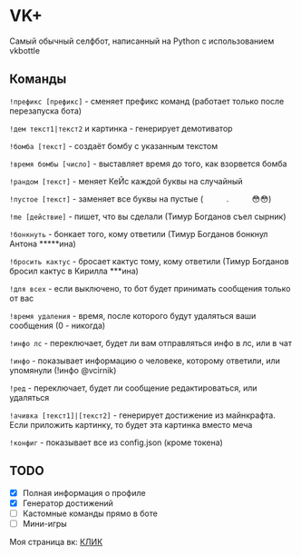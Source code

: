 # VK+
Самый обычный селфбот, написанный на Python с использованием vkbottle

## Команды

`!префикс [префикс]` - сменяет префикс команд (работает только после перезапуска бота)

`!дем текст1|текст2` и картинка - генерирует демотиватор

`!бомба [текст]` - создаёт бомбу с указанным текстом

`!время бомбы [число]` - выставляет время до того, как взорвется бомба

`!рандом [текст]` - меняет КеЙс каждой буквы на случайный

`!пустое [текст]` - заменяет все буквы на пустые (⠀⠀⠀⠀.⠀⠀⠀⠀😳😳)

`!me [действие]` - пишет, что вы сделали (Тимур Богданов съел сырник)

`!бонкнуть` - бонкает того, кому ответили (Тимур Богданов бонкнул Антона \*\*\*\*\*ина)

`!бросить кактус` - бросает кактус тому, кому ответили (Тимур Богданов бросил кактус в Кирилла \*\*\*ина)

`!для всех` - если выключено, то бот будет принимать сообщения только от вас

`!время удаления` - время, после которого будут удаляться ваши сообщения (0 - никогда)

`!инфо лс` - переключает, будет ли вам отправляться инфо в лс, или в чат

`!инфо` - показывает информацию о человеке, которому ответили, или упомянули (!инфо @vcirnik)

`!ред` - переключает, будет ли сообщение редактироваться, или удаляться

`!ачивка [текст1]|[текст2]` - генерирует достижение из майнкрафта. Если приложить картинку, то будет эта картинка вместо меча

`!конфиг` - показывает все из config.json (кроме токена)

## TODO
- [x] Полная информация о профиле
- [x] Генератор достижений
- [ ] Кастомные команды прямо в боте
- [ ] Мини-игры

Моя страница вк: [КЛИК](https://vk.com/tbogdanov96)

